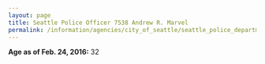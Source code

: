 ```yaml
---
layout: page
title: Seattle Police Officer 7538 Andrew R. Marvel
permalink: /information/agencies/city_of_seattle/seattle_police_department/copbook/7538/
---
```


**Age as of Feb. 24, 2016:** 32
